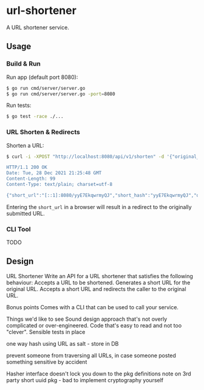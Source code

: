 # url-shortener

A URL shortener service.

## Usage

### Build & Run

Run app (default port 8080):
```bash
$ go run cmd/server/server.go
$ go run cmd/server/server.go -port=8080
```

Run tests:
```bash
$ go test -race ./...
```

### URL Shorten & Redirects

Shorten a URL:
```bash
$ curl -i -XPOST "http://localhost:8080/api/v1/shorten" -d '{"original_url": "https://jemgunay.co.uk"}

HTTP/1.1 200 OK
Date: Tue, 28 Dec 2021 21:25:48 GMT
Content-Length: 99
Content-Type: text/plain; charset=utf-8

{"short_url":"[::1]:8080/yyE7EkqwrmyQJ","short_hash":"yyE7EkqwrmyQJ","original_url":"https://jemgunay.co.uk"}
```

Entering the `short_url` in a browser will result in a redirect to the originally submitted URL.

### CLI Tool

TODO

## Design

URL Shortener
Write an API for a URL shortener that satisfies the following behaviour:
Accepts a URL to be shortened.
Generates a short URL for the original URL.
Accepts a short URL and redirects the caller to the original URL.

Bonus points
Comes with a CLI that can be used to call your service.

Things we'd like to see
Sound design approach that's not overly complicated or over-engineered.
Code that's easy to read and not too "clever".
Sensible tests in place

one way hash using URL as salt - store in DB

prevent someone from traversing all URLs, in case someone posted something sensitive by accident 

Hasher interface doesn't lock you down to the pkg definitions
note on 3rd party short uuid pkg - bad to implement cryptography yourself  